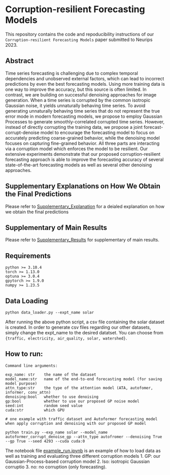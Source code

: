 # Corruption-resilient Forecasting Models

This repository contains the code and repoducibility instructions of our ```Corruption-resilient Forecasting Models``` paper submitted to Neurips 2023.

## Abstract 

Time series forecasting is challenging due to complex temporal dependencies and unobserved external factors, which can lead to incorrect predictions by even the best forecasting models. Using more training data is one way to improve the accuracy, but this source is often limited. In contrast, we are building on successful denoising approaches for image generation. When a time series is corrupted by the common isotropic Gaussian noise, it yields unnaturally behaving time series. To avoid generating unnaturally behaving time series that do not represent the true error mode in modern forecasting models, we propose to employ Gaussian Processes to generate smoothly-correlated corrupted time series. However, instead of directly corrupting the training data, we propose a joint forecast-corrupt-denoise model to encourage the forecasting model to focus on accurately predicting coarse-grained behavior, while the denoising model focuses on capturing fine-grained behavior. All three parts are interacting via a corruption model which enforces the model to be resilient.
Our extensive experiments demonstrate that our proposed corruption-resilient forecasting approach is able to improve the forecasting accuracy of several state-of-the-art forecasting models as well as several other denoising approaches. 

## Supplementary Explanations on How We Obtain the Final Predictions

Please refer to [Supplementary_Explanation]() for a deialed explanation on how we obtain the final predictions

## Supplementary of Main Results

Please refer to [Supplementary_Results]() for supplementary of main results. 

## Requirements

```
python >= 3.10.4
torch >= 1.13.0
optuna >= 3.0.4
gpytorch >= 1.9.0
numpy >= 1.23.5
```

## Data Loading 

```
python data_loader.py --expt_name solar
```

After running the above python script, a csv file containing the solar dataset is created. In order to generate csv files regarding our other datasets, simply change the expt_name to the desired datatset. You can choose from ```{traffic, electricity, air_quality, solar, watershed}```.

## How to run:
```
Command line arguments:

exp_name: str    the name of the dataset
model_name:str   name of the end-to-end forecasting model (for saving model purpose)
attn_type:str    the type of the attention model (ATA, autofomer, informer, conv_attn)
denoising:bool   whether to use denoising
gp:bool          whether to use our proposed GP noise model 
seed:int         random seed value
cuda:str         which GPU

# one example with traffic dataset and Autoformer forecasting model when apply corruption and denoising with our proposed GP model 

python train.py --exp_name solar --model_name autoformer_corrupt_denoise_gp --attn_type autofromer --denoising True --gp True --seed 4293 --cuda cuda:0
```

The notebook file [example_run.ipynb](https://github.com/SepKfr/Corruption-resilient-Forecasting-Models/blob/master/example_run.ipynb) is an example of how to load data as well as training and evaluating three different corruption models 1. GP: our Gaussian-Process-based corruption model 2. Iso: isotropic Gaussian corruptio 3. no: no corruption (only forecasting).

## 
